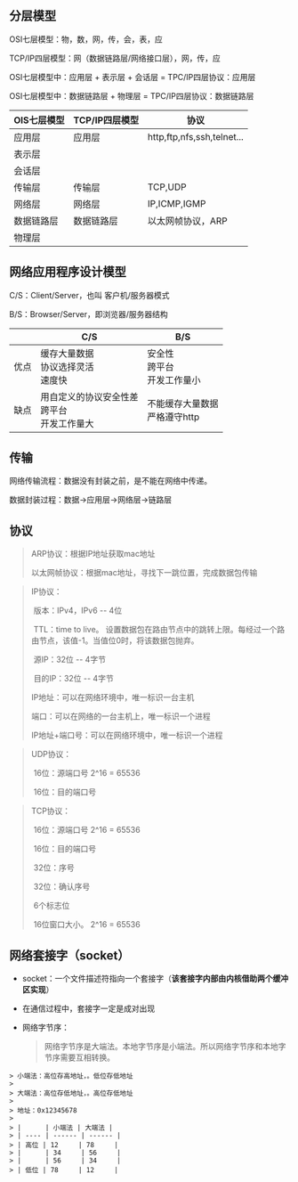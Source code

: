 ## 分层模型

OSI七层模型：物，数，网，传，会，表，应

TCP/IP四层模型：网（数据链路层/网络接口层），网，传，应

OSI七层模型中：应用层 + 表示层 + 会话层 = TPC/IP四层协议：应用层

OSI七层模型中：数据链路层 + 物理层 = TPC/IP四层协议：数据链路层



| OIS七层模型 | TCP/IP四层模型 | 协议                       |
| :---------- | :------------- | -------------------------- |
| 应用层      | 应用层         | http,ftp,nfs,ssh,telnet... |
| 表示层      |                |                            |
| 会话层      |                |                            |
| 传输层      | 传输层         | TCP,UDP                    |
| 网络层      | 网络层         | IP,ICMP,IGMP               |
| 数据链路层  | 数据链路层     | 以太网帧协议，ARP          |
| 物理层      |                |                            |

## 网络应用程序设计模型

C/S：Client/Server，也叫 客户机/服务器模式

B/S：Browser/Server，即浏览器/服务器结构



|      | C/S                                              | B/S                               |
| ---- | ------------------------------------------------ | --------------------------------- |
| 优点 | 缓存大量数据<br/>协议选择灵活<br/>速度快         | 安全性<br/>跨平台<br>开发工作量小 |
| 缺点 | 用自定义的协议安全性差<br>跨平台<br>开发工作量大 | 不能缓存大量数据<br>严格遵守http  |

## 传输

网络传输流程：数据没有封装之前，是不能在网络中传递。

数据封装过程：数据->应用层->网络层->链路层

## 协议

> ARP协议：根据IP地址获取mac地址
>
> 以太网帧协议：根据mac地址，寻找下一跳位置，完成数据包传输

> IP协议：
>
> ​	版本：IPv4，IPv6		-- 4位
>
> ​	TTL：time to live。	设置数据包在路由节点中的跳转上限。每经过一个路由节点，该值-1。当值位0时，将该数据包抛弃。
>
> ​	源IP：32位				   -- 4字节
>
> ​	目的IP：32位		       -- 4字节
>
> IP地址：可以在网络环境中，唯一标识一台主机
>
> 端口：可以在网络的一台主机上，唯一标识一个进程
>
> IP地址+端口号：可以在网络环境中，唯一标识一个进程

> UDP协议：
>
> ​	16位：源端口号	2^16 = 65536
>
> ​	16位：目的端口号

> TCP协议：
>
> ​	16位：源端口号	2^16 = 65536
>
> ​	16位：目的端口号
>
> ​	32位：序号
>
> ​	32位：确认序号
>
> ​	6个标志位
>
> ​	16位窗口大小。	2^16 = 65536

## 网络套接字（socket）

* socket：一个文件描述符指向一个套接字（**该套接字内部由内核借助两个缓冲区实现**）

* 在通信过程中，套接字一定是成对出现

* 网络字节序：

  > 网络字节序是大端法。本地字节序是小端法。所以网络字节序和本地字节序需要互相转换。
>
    > 小端法：高位存高地址，。低位存低地址
    >
    > 大端法：高位存低地址，。高位存低地址
    >
    > 地址：0x12345678
    >
    > |      | 小端法 | 大端法 |
    > | ---- | ------ | ------ |
    > | 高位 | 12     | 78     |
    > |      | 34     | 56     |
    > |      | 56     | 34     |
    > | 低位 | 78     | 12     |